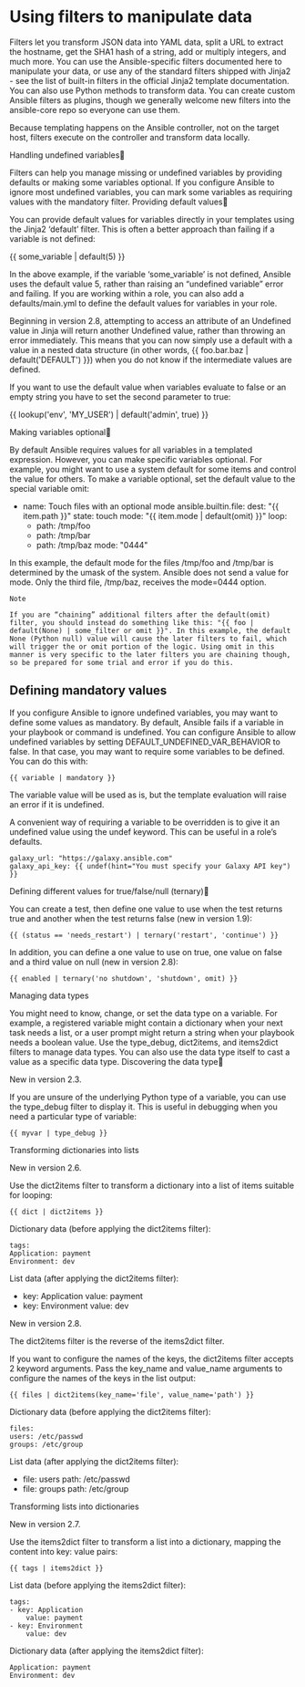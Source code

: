 # Using filters to manipulate data

Filters let you transform JSON data into YAML data, split a URL to extract the hostname, get the SHA1 hash of a string, add or multiply integers, and much more. You can use the Ansible-specific filters documented here to manipulate your data, or use any of the standard filters shipped with Jinja2 - see the list of built-in filters in the official Jinja2 template documentation. You can also use Python methods to transform data. You can create custom Ansible filters as plugins, though we generally welcome new filters into the ansible-core repo so everyone can use them.

Because templating happens on the Ansible controller, not on the target host, filters execute on the controller and transform data locally.


Handling undefined variables

Filters can help you manage missing or undefined variables by providing defaults or making some variables optional. If you configure Ansible to ignore most undefined variables, you can mark some variables as requiring values with the mandatory filter.
Providing default values

You can provide default values for variables directly in your templates using the Jinja2 ‘default’ filter. This is often a better approach than failing if a variable is not defined:

{{ some_variable | default(5) }}

In the above example, if the variable ‘some_variable’ is not defined, Ansible uses the default value 5, rather than raising an “undefined variable” error and failing. If you are working within a role, you can also add a defaults/main.yml to define the default values for variables in your role.

Beginning in version 2.8, attempting to access an attribute of an Undefined value in Jinja will return another Undefined value, rather than throwing an error immediately. This means that you can now simply use a default with a value in a nested data structure (in other words, {{ foo.bar.baz | default('DEFAULT') }}) when you do not know if the intermediate values are defined.

If you want to use the default value when variables evaluate to false or an empty string you have to set the second parameter to true:

{{ lookup('env', 'MY_USER') | default('admin', true) }}

Making variables optional

By default Ansible requires values for all variables in a templated expression. However, you can make specific variables optional. For example, you might want to use a system default for some items and control the value for others. To make a variable optional, set the default value to the special variable omit:

- name: Touch files with an optional mode
  ansible.builtin.file:
    dest: "{{ item.path }}"
    state: touch
    mode: "{{ item.mode | default(omit) }}"
  loop:
    - path: /tmp/foo
    - path: /tmp/bar
    - path: /tmp/baz
      mode: "0444"

In this example, the default mode for the files /tmp/foo and /tmp/bar is determined by the umask of the system. Ansible does not send a value for mode. Only the third file, /tmp/baz, receives the mode=0444 option.

    Note

    If you are “chaining” additional filters after the default(omit) filter, you should instead do something like this: "{{ foo | default(None) | some_filter or omit }}". In this example, the default None (Python null) value will cause the later filters to fail, which will trigger the or omit portion of the logic. Using omit in this manner is very specific to the later filters you are chaining though, so be prepared for some trial and error if you do this.

## Defining mandatory values

If you configure Ansible to ignore undefined variables, you may want to define some values as mandatory. By default, Ansible fails if a variable in your playbook or command is undefined. You can configure Ansible to allow undefined variables by setting DEFAULT_UNDEFINED_VAR_BEHAVIOR to false. In that case, you may want to require some variables to be defined. You can do this with:

    {{ variable | mandatory }}

The variable value will be used as is, but the template evaluation will raise an error if it is undefined.

A convenient way of requiring a variable to be overridden is to give it an undefined value using the undef keyword. This can be useful in a role’s defaults.

    galaxy_url: "https://galaxy.ansible.com"
    galaxy_api_key: {{ undef(hint="You must specify your Galaxy API key") }}

Defining different values for true/false/null (ternary)

You can create a test, then define one value to use when the test returns true and another when the test returns false (new in version 1.9):

    {{ (status == 'needs_restart') | ternary('restart', 'continue') }}

In addition, you can define a one value to use on true, one value on false and a third value on null (new in version 2.8):

    {{ enabled | ternary('no shutdown', 'shutdown', omit) }}

Managing data types

You might need to know, change, or set the data type on a variable. For example, a registered variable might contain a dictionary when your next task needs a list, or a user prompt might return a string when your playbook needs a boolean value. Use the type_debug, dict2items, and items2dict filters to manage data types. You can also use the data type itself to cast a value as a specific data type.
Discovering the data type

New in version 2.3.

If you are unsure of the underlying Python type of a variable, you can use the type_debug filter to display it. This is useful in debugging when you need a particular type of variable:

    {{ myvar | type_debug }}

Transforming dictionaries into lists

New in version 2.6.

Use the dict2items filter to transform a dictionary into a list of items suitable for looping:

    {{ dict | dict2items }}

Dictionary data (before applying the dict2items filter):

    tags:
    Application: payment
    Environment: dev

List data (after applying the dict2items filter):

  - key: Application
    value: payment
  - key: Environment
    value: dev

New in version 2.8.

The dict2items filter is the reverse of the items2dict filter.

If you want to configure the names of the keys, the dict2items filter accepts 2 keyword arguments. Pass the key_name and value_name arguments to configure the names of the keys in the list output:

    {{ files | dict2items(key_name='file', value_name='path') }}

Dictionary data (before applying the dict2items filter):

    files:
    users: /etc/passwd
    groups: /etc/group

List data (after applying the dict2items filter):

  - file: users
    path: /etc/passwd
  - file: groups
    path: /etc/group

Transforming lists into dictionaries

New in version 2.7.

Use the items2dict filter to transform a list into a dictionary, mapping the content into key: value pairs:

    {{ tags | items2dict }}

List data (before applying the items2dict filter):

    tags:
    - key: Application
        value: payment
    - key: Environment
        value: dev

Dictionary data (after applying the items2dict filter):

    Application: payment
    Environment: dev

